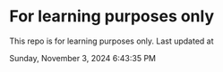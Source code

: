 # For learning purposes only
This repo is for learning purposes only.
Last updated at

Sunday, November 3, 2024 6:43:35 PM

